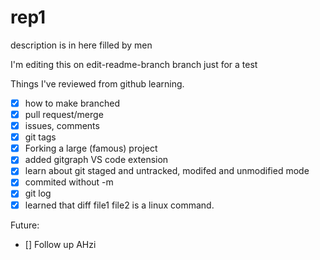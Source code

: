 # rep1
description is in here filled by men


I'm editing this on edit-readme-branch branch just for a test


Things I've reviewed from github learning.
- [x] how to make branched
- [x] pull request/merge
- [x] issues, comments
- [x] git tags
- [x] Forking a large (famous) project
- [x] added gitgraph VS code extension
- [x] learn about git staged and untracked, modifed and unmodified mode
- [x] commited without -m 
- [x] git log
- [x] learned that diff file1 file2    is a linux command.

Future:
- [] Follow up AHzi


